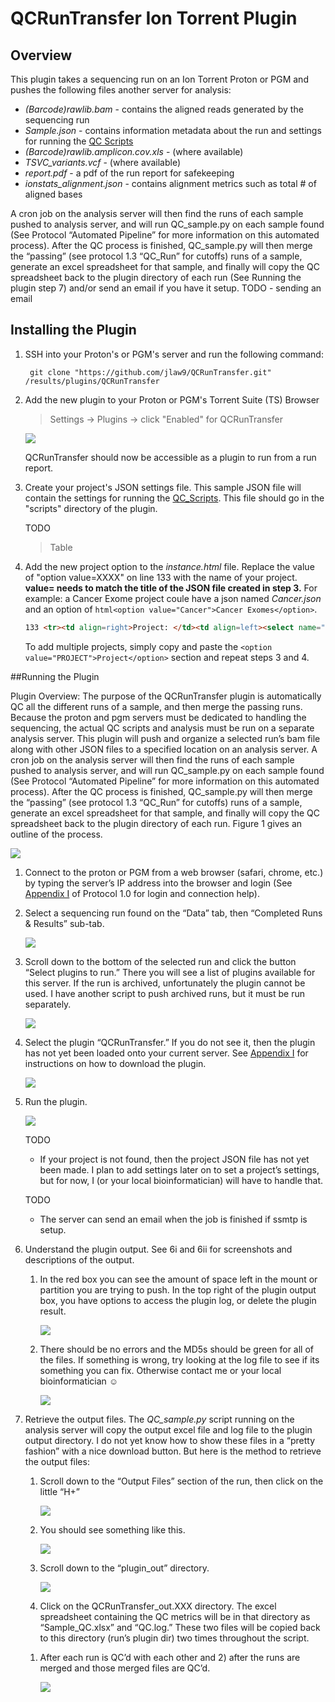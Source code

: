 # QCRunTransfer Ion Torrent Plugin

## Overview
This plugin takes a sequencing run on an Ion Torrent Proton or PGM and pushes the following files another server for analysis:
* _(Barcode)rawlib.bam_ - contains the aligned reads generated by the sequencing run
* _Sample.json_ - contains information metadata about the run and settings for running the [QC Scripts](https://github.com/jlaw9/TRI_Scripts)
* _(Barcode)rawlib.amplicon.cov.xls_ - (where available)
* _TSVC_variants.vcf_ - (where available)
* _report.pdf_ - a pdf of the run report for safekeeping
* _ionstats_alignment.json_ - contains alignment metrics such as total # of aligned bases

A cron job on the analysis server will then find the runs of each sample pushed to analysis server, and will run QC_sample.py on each sample found (See Protocol “Automated Pipeline” for more information on this automated process). After the QC process is finished, QC_sample.py will then merge the “passing” (see protocol 1.3 “QC_Run” for cutoffs) runs of a sample, generate an excel spreadsheet for that sample, and finally will copy the QC spreadsheet back to the plugin directory of each run (See Running the plugin step 7) and/or send an email if you have it setup.
TODO - sending an email


## Installing the Plugin
1. SSH into your Proton's or PGM's server and run the following command:

		git clone "https://github.com/jlaw9/QCRunTransfer.git" /results/plugins/QCRunTransfer

1. Add the new plugin to your Proton or PGM's Torrent Suite (TS) Browser

	> Settings -> Plugins -> click "Enabled" for QCRunTransfer

	![](pluginMedia/img/Add_TS_Plugin.png)

	QCRunTransfer should now be accessible as a plugin to run from a run report.

1. Create your project's JSON settings file. This sample JSON file will contain the settings for running the [QC_Scripts](). This file should go in the "scripts" directory of the plugin.

	TODO
	> Table

1. Add the new project option to the _instance.html_ file. 
Replace the value of "option value=XXXX" on line 133 with the name of your project. 
**value= needs to match the title of the JSON file created in step 3.** For example: a Cancer Exome project coule have a json named _Cancer.json_ and an option of ```html<option value="Cancer">Cancer Exomes</option>```.

	```html
	133 <tr><td align=right>Project: </td><td align=left><select name="project"><option value="TUMOR_NORMAL_PROJECT">Tumor Normal Project</option><option value="GERMLINE_PGM_PROJECT">Germline PGM Project</option></select></tr>
	```

	To add multiple projects, simply copy and paste the ```<option value="PROJECT">Project</option>``` section and repeat steps 3 and 4.

##Running the Plugin

Plugin Overview: The purpose of the QCRunTransfer plugin is automatically QC all the different runs of a sample, and then merge the passing runs. 
Because the proton and pgm servers must be dedicated to handling the sequencing, the actual QC scripts and analysis must be run on a separate analysis server. 
This plugin will push and organize a selected run’s bam file along with other JSON files to a specified location on an analysis server. 
A cron job on the analysis server will then find the runs of each sample pushed to analysis server, and will run QC_sample.py on each sample found (See Protocol “Automated Pipeline” for more information on this automated process). 
After the QC process is finished, QC_sample.py will then merge the “passing” (see protocol 1.3 “QC_Run” for cutoffs) runs of a sample, generate an excel spreadsheet for that sample, and finally will copy the QC spreadsheet back to the plugin directory of each run. 
Figure 1 gives an outline of the process.

![](pluginMedia/img/1.png)

1. Connect to the proton or PGM from a web browser (safari,
chrome, etc.) by typing the server’s IP address into the browser and
login (See [Appendix I](#AppendixI) of Protocol 1.0 for login and
connection help).

1. Select a sequencing run found on the “Data” tab, then
“Completed Runs & Results” sub-tab.

	![](pluginMedia/img/2.png)

1. Scroll down to the bottom of the selected run and click
the button “Select plugins to run.” There you will see a list of plugins
available for this server. If the run is archived, unfortunately the
plugin cannot be used. I have another script to push archived runs, but
it must be run separately.

	![](pluginMedia/img/3.png)

1. Select the plugin “QCRunTransfer.” If you do not see it,
then the plugin has not yet been loaded onto your current server. See
[Appendix I](#Appendix_I) for instructions on how to download the
plugin.

	![](pluginMedia/img/4.png)

1. Run the plugin. 

	![](pluginMedia/img/5.png)

	TODO
	- If your project is not found, then the project JSON file has not yet
been made. I plan to add settings later on to set a project’s settings,
but for now, I (or your local bioinformatician) will have to handle
that.

	TODO
	- The server can send an email when the job is finished if ssmtp is setup.


1. Understand the plugin output. See 6i and 6ii for screenshots and descriptions of the output.

	1. In the red box you can see the amount of space left in the mount or partition you are trying to push. 
	In the top right of the plugin output box, you have options to access the plugin log, or delete the plugin result.

		![](pluginMedia/img/6A.png)

	1. There should be no errors and the MD5s should be green for all of the files. 
	If something is wrong, try looking at the log file to see if its something you can fix. 
	Otherwise contact me or your local bioinformatician ☺

		![](pluginMedia/img/6B.png)

1. Retrieve the output files. The *QC\_sample.py* script
running on the analysis server will copy the output excel file and log
file to the plugin output directory. I do not yet know how to show these
files in a “pretty fashion” with a nice download button. But here is the
method to retrieve the output files:

	1. Scroll down to the “Output Files” section of the run, then click on the little “H+”

		![](pluginMedia/img/7A.png)

	1. You should see something like this.

		![](pluginMedia/img/7B.png)

	1. Scroll down to the “plugin_out” directory.

		![](pluginMedia/img/7C.png)

	1. Click on the QCRunTransfer_out.XXX directory. 
	The excel spreadsheet containing the QC metrics will be in that directory as “Sample_QC.xlsx” and “QC.log.” 
	These two files will be copied back to this directory (run’s plugin dir) two times throughout the script. 
	1) After each run is QC’d with each other and 2) after the runs are merged and those merged files are QC’d.

		![](pluginMedia/img/7D.png)
